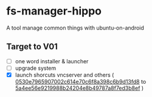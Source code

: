 # fs-manager-hippo
A tool manage common things with ubuntu-on-android


## Target to V01
- [ ] one word installer & launcher
- [ ] upgrade system
- [X] launch shorcuts vncserver and others ( [0530e7965907002c614e70c6f8a398c6b9d13fd8](https://github.com/RandomCoderOrg/fs-manager-hippo/commit/0530e7965907002c614e70c6f8a398c6b9d13fd8) to [5a4ee56e9219988b24204e8b49787a8f7ed3b8ef](https://github.com/RandomCoderOrg/fs-manager-hippo/commit/5a4ee56e9219988b24204e8b49787a8f7ed3b8ef) )
